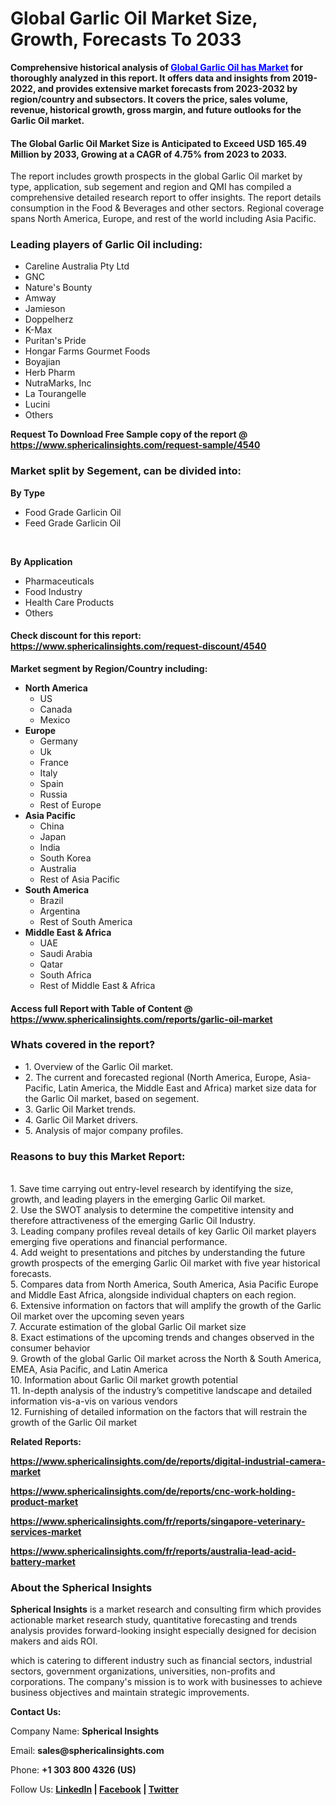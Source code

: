 <h1 class="news-post-title">Global Garlic Oil Market Size, Growth, Forecasts To 2033</h1>
<p><strong>Comprehensive historical analysis of&nbsp;<span style="color: #0000ff;"><a style="color: #0000ff;" href="https://www.sphericalinsights.com/reports/garlic-oil-market" target="_blank">Global Garlic Oil has Market</a></span>&nbsp;for thoroughly analyzed in this report. It offers data and insights from 2019-2022, and provides extensive market forecasts from 2023-2032 by region/country and subsectors. It covers the price, sales volume, revenue, historical growth, gross margin, and future outlooks for the Garlic Oil market.</strong></p>
<h4><strong>The Global Garlic Oil Market Size is Anticipated to Exceed USD 165.49 Million by 2033, Growing at a CAGR of 4.75% from 2023 to 2033.</strong></h4>
<p>The report includes growth prospects in the global Garlic Oil market by type, application, sub segement and region and QMI has compiled a comprehensive detailed research report to offer insights. The report details consumption in the Food &amp; Beverages and other sectors. Regional coverage spans North America, Europe, and rest of the world including Asia Pacific.</p>
<h3><strong>Leading players of Garlic Oil including:</strong></h3>
<ul>
<li>Careline Australia Pty Ltd</li>
<li>GNC</li>
<li>Nature's Bounty</li>
<li>Amway</li>
<li>Jamieson</li>
<li>Doppelherz</li>
<li>K-Max</li>
<li>Puritan's Pride</li>
<li>Hongar Farms Gourmet Foods&nbsp;</li>
<li>Boyajian</li>
<li>Herb Pharm&nbsp;</li>
<li>NutraMarks, Inc&nbsp;</li>
<li>La Tourangelle</li>
<li>Lucini&nbsp;</li>
<li>Others</li>
</ul>
<p><strong>Request To Download Free Sample copy of the report @ <a href="https://www.sphericalinsights.com/request-sample/4540" target="_blank">https://www.sphericalinsights.com/request-sample/4540</a></strong></p>
<h3><strong>Market split by Segement, can be divided into:</strong></h3>
<p><strong>By Type</strong></p>
<ul>
<li>Food Grade Garlicin Oil</li>
<li>Feed Grade Garlicin Oil</li>
</ul>
<p>&nbsp;</p>
<p><strong>By Application</strong></p>
<ul>
<li>Pharmaceuticals</li>
<li>Food Industry</li>
<li>Health Care Products</li>
<li>Others</li>
</ul>
<h4>Check discount for this report: <a href="https://www.sphericalinsights.com/request-discount/4540" target="_blank">https://www.sphericalinsights.com/request-discount/4540</a></h4>
<p><strong>Market segment by Region/Country including:</strong></p>
<ul>
<li><strong>North America</strong>
<ul>
<li>US</li>
<li>Canada</li>
<li>Mexico</li>
</ul>
</li>
<li><strong>Europe</strong>
<ul>
<li>Germany</li>
<li>Uk</li>
<li>France</li>
<li>Italy</li>
<li>Spain</li>
<li>Russia</li>
<li>Rest of Europe</li>
</ul>
</li>
<li><strong>Asia Pacific</strong>
<ul>
<li>China</li>
<li>Japan</li>
<li>India</li>
<li>South Korea</li>
<li>Australia</li>
<li>Rest of Asia Pacific</li>
</ul>
</li>
<li><strong>South America</strong>
<ul>
<li>Brazil</li>
<li>Argentina</li>
<li>Rest of South America</li>
</ul>
</li>
<li><strong>Middle East &amp; Africa</strong>
<ul>
<li>UAE</li>
<li>Saudi Arabia</li>
<li>Qatar</li>
<li>South Africa</li>
<li>Rest of Middle East &amp; Africa&nbsp;</li>
</ul>
</li>
</ul>
<h4>Access full Report with Table of Content @ <a href="https://www.sphericalinsights.com/reports/garlic-oil-market" target="_blank">https://www.sphericalinsights.com/reports/garlic-oil-market</a></h4>
<h3><strong>Whats covered in the report?</strong></h3>
<ul>
<li>1. Overview of the Garlic Oil market.</li>
<li>2. The current and forecasted regional (North America, Europe, Asia-Pacific, Latin America, the Middle East and Africa) market size data for the Garlic Oil market, based on segement.</li>
<li>3. Garlic Oil Market trends.</li>
<li>4. Garlic Oil Market drivers.</li>
<li>5. Analysis of major company profiles.</li>
</ul>
<h3><strong>Reasons to buy this Market Report:</strong></h3>
<p><br /> 1. Save time carrying out entry-level research by identifying the size, growth, and leading players in the emerging Garlic Oil market.<br /> 2. Use the SWOT analysis to determine the competitive intensity and therefore attractiveness of the emerging Garlic Oil Industry.<br /> 3. Leading company profiles reveal details of key Garlic Oil market players emerging five operations and financial performance.<br /> 4. Add weight to presentations and pitches by understanding the future growth prospects of the emerging Garlic Oil market with five year historical forecasts.<br /> 5. Compares data from North America, South America, Asia Pacific Europe and Middle East Africa, alongside individual chapters on each region.<br /> 6. Extensive information on factors that will amplify the growth of the Garlic Oil market over the upcoming seven years<br /> 7. Accurate estimation of the global Garlic Oil market size <br /> 8. Exact estimations of the upcoming trends and changes observed in the consumer behavior <br /> 9. Growth of the global Garlic Oil market across the North &amp; South America, EMEA, Asia Pacific, and Latin America<br /> 10. Information about Garlic Oil market growth potential<br /> 11. In-depth analysis of the industry&rsquo;s competitive landscape and detailed information vis-a-vis on various vendors<br /> 12. Furnishing of detailed information on the factors that will restrain the growth of the Garlic Oil market</p>
<p><strong>Related Reports:</strong></p>
<p><strong><a href="https://www.sphericalinsights.com/de/reports/digital-industrial-camera-market">https://www.sphericalinsights.com/de/reports/digital-industrial-camera-market</a> </strong></p>
<p><strong><a href="https://www.sphericalinsights.com/de/reports/cnc-work-holding-product-market">https://www.sphericalinsights.com/de/reports/cnc-work-holding-product-market</a></strong></p>
<p><strong><a href="https://www.sphericalinsights.com/fr/reports/singapore-veterinary-services-market">https://www.sphericalinsights.com/fr/reports/singapore-veterinary-services-market</a> </strong></p>
<p><strong><a href="https://www.sphericalinsights.com/fr/reports/australia-lead-acid-battery-market">https://www.sphericalinsights.com/fr/reports/australia-lead-acid-battery-market</a></strong></p>
<h3><strong>About the Spherical Insights</strong></h3>
<p><strong>Spherical Insights</strong> is a market research and consulting firm which provides actionable market research study, quantitative forecasting and trends analysis provides forward-looking insight especially designed for decision makers and aids ROI.</p>
<p>which is catering to different industry such as financial sectors, industrial sectors, government organizations, universities, non-profits and corporations. The company's mission is to work with businesses to achieve business objectives and maintain strategic improvements.</p>
<p><strong>Contact Us:</strong></p>
<p>Company Name: <strong>Spherical Insights</strong></p>
<p>Email: <strong>sales@sphericalinsights.com</strong></p>
<p>Phone: <strong>+1 303 800 4326 (US)</strong></p>
<p>Follow Us: <strong><a href="https://www.linkedin.com/company/spherical-insight/"><u>LinkedIn</u></a> | <a href="https://www.facebook.com/sphericalinsights22"><u>Facebook</u></a> | <a href="https://twitter.com/SInsights_US"><u>Twitter</u></a></strong></p>
